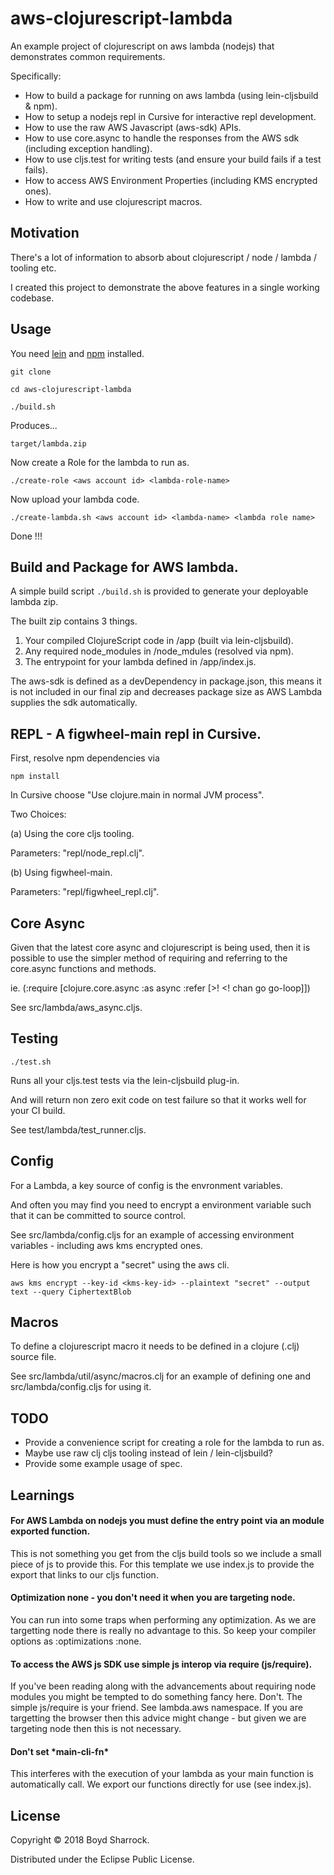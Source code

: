 # aws-clojurescript-lambda

An example project of clojurescript on aws lambda (nodejs) that demonstrates common requirements.

Specifically:

- How to build a package for running on aws lambda (using lein-cljsbuild & npm).
- How to setup a nodejs repl in Cursive for interactive repl development.
- How to use the raw AWS Javascript (aws-sdk) APIs.
- How to use core.async to handle the responses from the AWS sdk (including exception handling).
- How to use cljs.test for writing tests (and ensure your build fails if a test fails).
- How to access AWS Environment Properties (including KMS encrypted ones).
- How to write and use clojurescript macros.

## Motivation

There's a lot of information to absorb about clojurescript / node / lambda / tooling etc.

I created this project to demonstrate the above features in a single working codebase.

## Usage

You need [lein](https://leiningen.org/) and [npm](https://www.npmjs.com/) installed.

```
git clone

cd aws-clojurescript-lambda

./build.sh
```

Produces... 

```
target/lambda.zip
```

Now create a Role for the lambda to run as.

```
./create-role <aws account id> <lambda-role-name>
```

Now upload your lambda code.

```
./create-lambda.sh <aws account id> <lambda-name> <lambda role name>
```

Done !!!

## Build and Package for AWS lambda.

A simple build script ```./build.sh``` is provided to generate your deployable lambda zip.

The built zip contains 3 things.

1. Your compiled ClojureScript code in /app (built via lein-cljsbuild).
2. Any required node_modules in /node_mdules (resolved via npm).
3. The entrypoint for your lambda defined in /app/index.js.

The aws-sdk is defined as a devDependency in package.json, this means it is not included
in our final zip and decreases package size as AWS Lambda supplies the sdk automatically.


## REPL - A figwheel-main repl in Cursive.

First, resolve npm dependencies via

```npm install```

In Cursive choose "Use clojure.main in normal JVM process".

Two Choices:

(a) Using the core cljs tooling.

Parameters: "repl/node_repl.clj".

(b) Using figwheel-main.

Parameters: "repl/figwheel_repl.clj".


## Core Async

Given that the latest core async and clojurescript is being used, then it is possible to
use the simpler method of requiring and referring to the core.async functions and methods.

ie. (:require [clojure.core.async :as async :refer [>! <! chan go go-loop]])

See src/lambda/aws_async.cljs.

## Testing

```./test.sh```

Runs all your cljs.test tests via the lein-cljsbuild plug-in.

And will return non zero exit code on test failure so that it works well for your CI build.

See test/lambda/test_runner.cljs.

## Config

For a Lambda, a key source of config is the envronment variables.

And often you may find you need to encrypt a environment variable such that it can be committed to source control.

See src/lambda/config.cljs for an example of accessing environment variables - including aws kms encrypted ones.

Here is how you encrypt a "secret" using the aws cli.

```
aws kms encrypt --key-id <kms-key-id> --plaintext "secret" --output text --query CiphertextBlob
```

## Macros

To define a clojurescript macro it needs to be defined in a clojure (.clj) source file.

See src/lambda/util/async/macros.clj for an example of defining one and src/lambda/config.cljs for using it.


## TODO

- Provide a convenience script for creating a role for the lambda to run as.
- Maybe use raw clj cljs tooling instead of lein / lein-cljsbuild?
- Provide some example usage of spec.

## Learnings

#### For AWS Lambda on nodejs you must define the entry point via an module exported function.

This is not something you get from the cljs build tools so we include a small piece of js to provide this. 
For this template we use index.js to provide the export that links to our cljs function.

#### Optimization none - you don't need it when you are targeting node.

You can run into some traps when performing any optimization. As we are targetting node there is 
really no advantage to this. So keep your compiler options as :optimizations :none.

#### To access the AWS js SDK use simple js interop via require (js/require).

If you've been reading along with the advancements about requiring node modules you might be tempted
to do something fancy here.  Don't. The simple js/require is your friend. See lambda.aws namespace.
If you are targetting the browser then this advice might change - but given we are targeting node
then this is not necessary.

#### Don't set \*main-cli-fn\* 

This interferes with the execution of your lambda as your main function is automatically call.
We export our functions directly for use (see index.js).


## License

Copyright © 2018 Boyd Sharrock.

Distributed under the Eclipse Public License.
